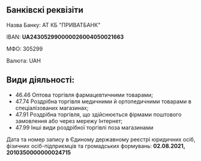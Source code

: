 
## Банківскі реквізіти

Назва Банку: АТ КБ "ПРИВАТБАНК"

IBAN: **UA243052990000026004050021663**


МФО: 305299

Валюта: UAH


## Види діяльності:
 - 46.46 Оптова торгівля фармацевтичними товарами;
 - 47.74 Роздрібна торгівля медичними й ортопедичними товарами в спеціалізованих магазинах;
 - 47.91 Роздрібна торгівля, що здійснюється фірмами поштового замовлення або через мережу Інтернет;
 - 47.99 Інші види роздрібної торгівлі поза магазинами

Дата та номер запису в Єдиному державному реєстрі юридичних осіб,
фізичних осіб-підприємців та громадських формувань:
**02.08.2021, 2010350000000024715**
